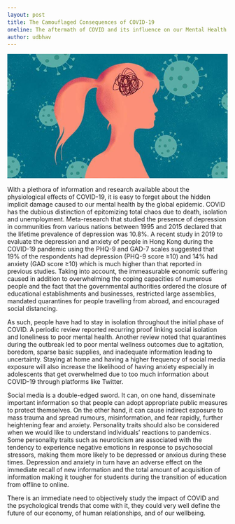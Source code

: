 ```yaml
---
layout: post
title: The Camouflaged Consequences of COVID-19
oneline: The aftermath of COVID and its influence on our Mental Health.
author: udbhav
---
```


![](/images/blog/covid.jpeg)

With a plethora of information and research available about the physiological effects of COVID-19, it is easy to forget about the hidden implicit damage caused to our mental health by the global epidemic. COVID has the dubious distinction of epitomizing total chaos due to death, isolation and unemployment. Meta-research that studied the presence of depression in communities from various nations between 1995 and 2015 declared that the lifetime prevalence of depression was 10.8%. A recent study in 2019 to evaluate the depression and anxiety of people in Hong Kong during the COVID-19 pandemic using the PHQ-9 and GAD-7 scales suggested that 19% of the respondents had depression (PHQ-9 score ≥10) and 14% had anxiety (GAD score ≥10) which is much higher than that reported in previous studies. Taking into account, the immeasurable economic suffering caused in addition to overwhelming the coping capacities of numerous people and the fact that the governmental authorities ordered the closure of educational establishments and businesses, restricted large assemblies, mandated quarantines for people travelling from abroad, and encouraged social distancing.

As such, people have had to stay in isolation throughout the initial phase of COVID. A periodic review reported recurring proof linking social isolation and loneliness to poor mental health. Another review noted that quarantines during the outbreak led to poor mental wellness outcomes due to agitation, boredom, sparse basic supplies, and inadequate information leading to uncertainty. Staying at home and having a higher frequency of social media exposure will also increase the likelihood of having anxiety especially in adolescents that get overwhelmed due to too much information about COVID-19 through platforms like Twitter.

Social media is a double-edged sword. It can, on one hand, disseminate important information so that people can adopt appropriate public measures to protect themselves. On the other hand, it can cause indirect exposure to mass trauma and spread rumours, misinformation, and fear rapidly, further heightening fear and anxiety. Personality traits should also be considered when we would like to understand individuals’ reactions to pandemics. Some personality traits such as neuroticism are associated with the tendency to experience negative emotions in response to psychosocial stressors, making them more likely to be depressed or anxious during these times. Depression and anxiety in turn have an adverse effect on the immediate recall of new information and the total amount of acquisition of information making it tougher for students during the transition of education from offline to online.

There is an immediate need to objectively study the impact of COVID and the psychological trends that come with it, they could very well define the future of our economy, of human relationships, and of our wellbeing.
